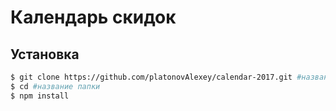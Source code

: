 # Календарь скидок

## Установка

```sh
$ git clone https://github.com/platonovAlexey/calendar-2017.git #название папки
$ cd #название папки
$ npm install
```

